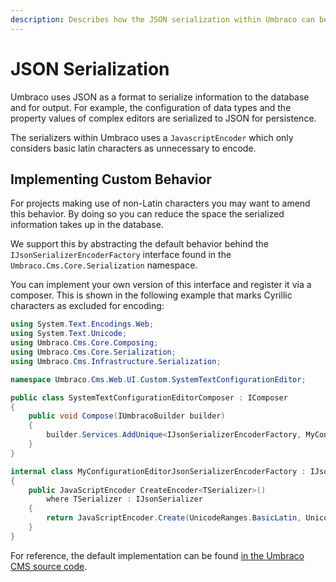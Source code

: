 ```yaml
---
description: Describes how the JSON serialization within Umbraco can be customized.
---
```


# JSON Serialization

Umbraco uses JSON as a format to serialize information to the database and for output. For example, the configuration of data types and the property values of complex editors are serialized to JSON for persistence.

The serializers within Umbraco uses a `JavascriptEncoder` which only considers basic latin characters as unnecessary to encode.

## Implementing Custom Behavior

For projects making use of non-Latin characters you may want to amend this behavior. By doing so you can reduce the space the serialized information takes up in the database.

We support this by abstracting the default behavior behind the `IJsonSerializerEncoderFactory` interface found in the `Umbraco.Cms.Core.Serialization` namespace.

You can implement your own version of this interface and register it via a composer. This is shown in the following example that marks Cyrillic characters as excluded for encoding:

```csharp
using System.Text.Encodings.Web;
using System.Text.Unicode;
using Umbraco.Cms.Core.Composing;
using Umbraco.Cms.Core.Serialization;
using Umbraco.Cms.Infrastructure.Serialization;

namespace Umbraco.Cms.Web.UI.Custom.SystemTextConfigurationEditor;

public class SystemTextConfigurationEditorComposer : IComposer
{
    public void Compose(IUmbracoBuilder builder)
    {
        builder.Services.AddUnique<IJsonSerializerEncoderFactory, MyConfigurationEditorJsonSerializerEncoderFactory>();
    }
}

internal class MyConfigurationEditorJsonSerializerEncoderFactory : IJsonSerializerEncoderFactory
{
    public JavaScriptEncoder CreateEncoder<TSerializer>()
        where TSerializer : IJsonSerializer
    {
        return JavaScriptEncoder.Create(UnicodeRanges.BasicLatin, UnicodeRanges.Cyrillic);
    }
}
```

For reference, the default implementation can be found [in the Umbraco CMS source code](https://github.com/umbraco/Umbraco-CMS/blob/main/src/Umbraco.Infrastructure/Serialization/DefaultJsonSerializerEncoderFactory.cs).


